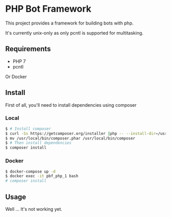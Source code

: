 PHP Bot Framework
===

This project provides a framework for building bots with php.

It's currently unix-only as only pcntl is supported for multitasking.

Requirements
---

- PHP 7
- pcntl

Or Docker

Install
---

First of all, you'll need to install dependencies using composer

### Local
```sh
$ # Install composer
$ curl -Ss https://getcomposer.org/installer |php -- --install-dir=/usr/local/bin
$ mv /usr/local/bin/composer.phar /usr/local/bin/composer
$ # Then install dependencies
$ composer install
```

### Docker
```sh
$ docker-compose up -d
$ docker exec -it pbf_php_1 bash
# composer install
```

Usage
---

Well ... It's not working yet.
